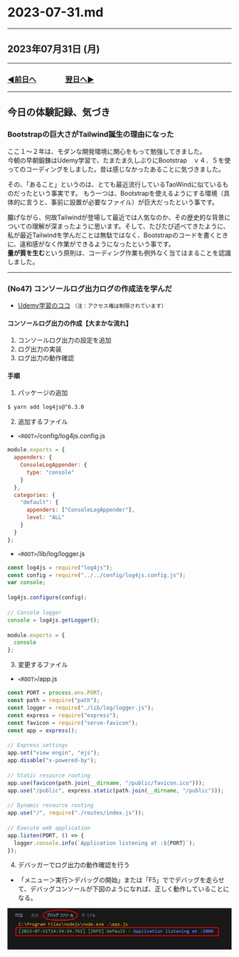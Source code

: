 # 2023-07-31.md

---

## 2023年07月31日 (月)

---

### [◀️前日へ](https://github.com/yuasys/chatty-journal/blob/main/2023/07/2023-07-30.md)&emsp;&emsp;&emsp;&emsp;[翌日へ▶️](https://github.com/yuasys/chatty-journal/blob/main/2023/08/2023-08-01.md)

---

## 今日の体験記録、気づき

### Bootstrapの巨大さがTailwind誕生の理由になった

ここ１～２年は、モダンな開発環境に関心をもって勉強してきました。  
今朝の早朝鍛錬はUdemy学習で、たまたま久しぶりにBootstrap　ｖ４．５を使ってのコーディングをしました。昔は感じなかったあることに気づきました。  

その、「あること」というのは、とても最近流行しているTaoWindに似ているものだったという事実です。 
もう一つは、Bootstrapを使えるようにする環境（具体的に言うと、事前に設置が必要なファイル）が巨大だったという事です。

朧げながら、何故Tailwindが登場して最近では人気なのか、その歴史的な背景についての理解が深まったように思います。そして、たびたび述べてきたように、私が最近Tailwindを学んだことは無駄ではなく、Bootstrapのコードを書くときに、違和感がなく作業ができるようになったという事です。  
<b>量が質を生む</b>という原則は、コーディング作業も例外なく当てはまることを認識しました。

---

### (No47) コンソールログ出力ログの作成法を学んだ

- [Udemy学習のココ](https://www.udemy.com/course/web-application-with-nodejs-mysql/learn/lecture/27898230#notes)
`（注：アクセス権は制限されています）`

#### コンソールログ出力の作成【大まかな流れ】

1. コンソールログ出力の設定を追加
2. ログ出力の実装
3. ログ出力の動作確認

#### 手順

1. パッケージの追加

```bash
$ yarn add log4js@^6.3.0
```

2. 追加するファイル

- `<ROOT>`/config/log4js.config.js

```javascript
module.exports = {
  appenders: {
    ConsoleLogAppender: {
      type: "console"
    }
  },
  categories: {
    "default": {
      appenders: ["ConsoleLogAppender"],
      level: "ALL"
    }
  }
};
```

- `<ROOT>`/lib/log/logger.js

```javascript
const log4js = require("log4js");
const config = require("../../config/log4js.config.js");
var console;

log4js.configure(config);

// Console logger
console = log4js.getLogger();

module.exports = {
  console
};
```


3. 変更するファイル

- `<ROOT>`/app.js

```javascript
const PORT = process.env.PORT;
const path = require("path");
const logger = require("./lib/log/logger.js");
const express = require("express");
const favicon = require("serve-favicon");
const app = express();

// Express settings
app.set("view engin", "ejs");
app.disable("x-powered-by");

// Static resource rooting
app.use(favicon(path.join(__dirname, "/public/favicon.ico")));
app.use("/public", express.static(path.join(__dirname, "/public")));

// Dynamic resource rooting
app.use("/", require("./routes/index.js"));

// Execute web application
app.listen(PORT, () => {
  logger.console.info(`Application listening at :${PORT}`);
});
```

4. デバッガーでログ出力の動作確認を行う

- 「メニュー＞実行＞デバッグの開始」または「F5」ででデバッグを走らせて、デバッグコンソールが下図のようになれば、正しく動作していることになる。

<img width="640" src="https://github.com/yuasys/chatty-journal/blob/main/images/2023-07-31%20.png?raw=true" alt="動作確認">
